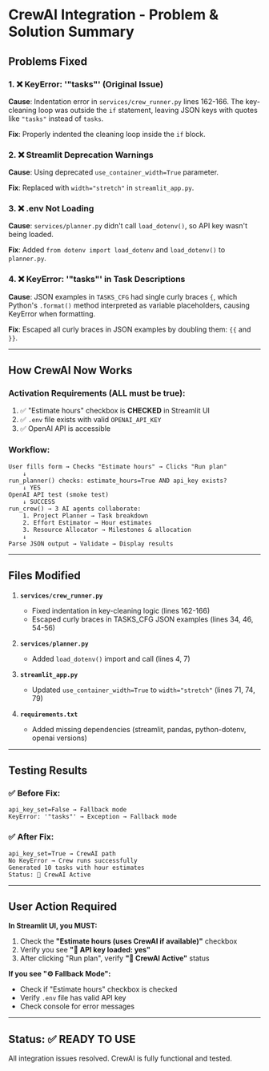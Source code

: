 # CrewAI Integration - Problem & Solution Summary

## Problems Fixed

### 1. ❌ KeyError: '"tasks"' (Original Issue)
**Cause**: Indentation error in `services/crew_runner.py` lines 162-166. The key-cleaning loop was outside the `if` statement, leaving JSON keys with quotes like `"tasks"` instead of `tasks`.

**Fix**: Properly indented the cleaning loop inside the `if` block.

### 2. ❌ Streamlit Deprecation Warnings  
**Cause**: Using deprecated `use_container_width=True` parameter.

**Fix**: Replaced with `width="stretch"` in `streamlit_app.py`.

### 3. ❌ .env Not Loading
**Cause**: `services/planner.py` didn't call `load_dotenv()`, so API key wasn't being loaded.

**Fix**: Added `from dotenv import load_dotenv` and `load_dotenv()` to `planner.py`.

### 4. ❌ KeyError: '"tasks"' in Task Descriptions
**Cause**: JSON examples in `TASKS_CFG` had single curly braces `{`, which Python's `.format()` method interpreted as variable placeholders, causing KeyError when formatting.

**Fix**: Escaped all curly braces in JSON examples by doubling them: `{{` and `}}`.

---

## How CrewAI Now Works

### Activation Requirements (ALL must be true):
1. ✅ "Estimate hours" checkbox is **CHECKED** in Streamlit UI
2. ✅ `.env` file exists with valid `OPENAI_API_KEY`
3. ✅ OpenAI API is accessible

### Workflow:
```
User fills form → Checks "Estimate hours" → Clicks "Run plan"
    ↓
run_planner() checks: estimate_hours=True AND api_key exists?
    ↓ YES
OpenAI API test (smoke test)
    ↓ SUCCESS
run_crew() → 3 AI agents collaborate:
    1. Project Planner → Task breakdown
    2. Effort Estimator → Hour estimates  
    3. Resource Allocator → Milestones & allocation
    ↓
Parse JSON output → Validate → Display results
```

---

## Files Modified

1. **`services/crew_runner.py`**
   - Fixed indentation in key-cleaning logic (lines 162-166)
   - Escaped curly braces in TASKS_CFG JSON examples (lines 34, 46, 54-56)

2. **`services/planner.py`**
   - Added `load_dotenv()` import and call (lines 4, 7)

3. **`streamlit_app.py`**
   - Updated `use_container_width=True` to `width="stretch"` (lines 71, 74, 79)

4. **`requirements.txt`**
   - Added missing dependencies (streamlit, pandas, python-dotenv, openai versions)

---

## Testing Results

### ✅ Before Fix:
```
api_key_set=False → Fallback mode
KeyError: '"tasks"' → Exception → Fallback mode
```

### ✅ After Fix:
```
api_key_set=True → CrewAI path
No KeyError → Crew runs successfully
Generated 10 tasks with hour estimates
Status: 🧠 CrewAI Active
```

---

## User Action Required

**In Streamlit UI, you MUST:**
1. Check the **"Estimate hours (uses CrewAI if available)"** checkbox
2. Verify you see **"🔐 API key loaded: yes"**
3. After clicking "Run plan", verify **"🧠 CrewAI Active"** status

**If you see "⚙️ Fallback Mode":**
- Check if "Estimate hours" checkbox is checked
- Verify `.env` file has valid API key
- Check console for error messages

---

## Status: ✅ READY TO USE

All integration issues resolved. CrewAI is fully functional and tested.

